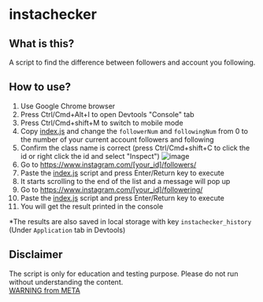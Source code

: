 # instachecker

## What is this?
A script to find the difference between followers and account you following.

## How to use?
1. Use Google Chrome browser
2. Press Ctrl/Cmd+Alt+I to open Devtools "Console" tab
3. Press Ctrl/Cmd+shift+M to switch to mobile mode
4. Copy [index.js](https://github.com/maruk0chan/instachecker/blob/main/index.js) and change the `followerNum` and `followingNum` from 0 to the number of your current account followers and following
5. Confirm the class name is correct (press Ctrl/Cmd+shift+C to click the id or right click the id and select "Inspect")
![image](https://github.com/maruk0chan/instachecker/assets/104617343/a9ec4a1c-0234-4d4c-8e59-3abf5f23c2c6)
6. Go to https://www.instagram.com/[your_id]/followers/
7. Paste the [index.js](https://github.com/maruk0chan/instachecker/blob/main/index.js) script and press Enter/Return key to execute
8. It starts scrolling to the end of the list and a message will pop up
9. Go to https://www.instagram.com/[your_id]/followering/
10. Paste the [index.js](https://github.com/maruk0chan/instachecker/blob/main/index.js) script and press Enter/Return key to execute
11. You will get the result printed in the console

*The results are also saved in local storage with key `instachecker_history` (Under `Application` tab in Devtools)

## Disclaimer
The script is only for education and testing purpose. Please do not run without understanding the content.  
[WARNING from META](https://www.facebook.com/selfxss)
